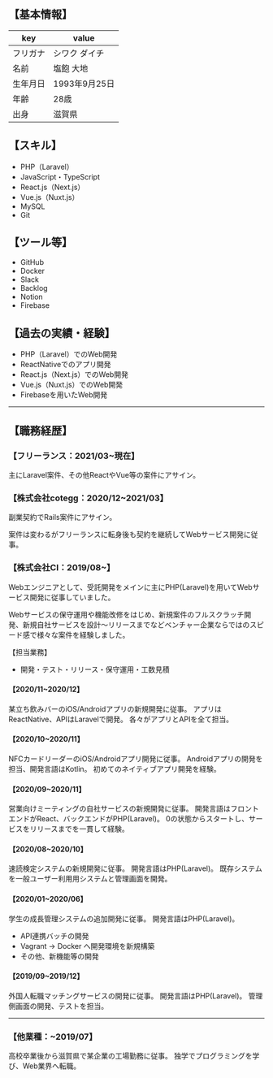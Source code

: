 
## 【基本情報】

|key|value|
|---|-----|
|フリガナ|シワク ダイチ|
|名前|塩飽 大地|
|生年月日|1993年9月25日|
|年齢|28歳|
|出身|滋賀県|

## 【スキル】
- PHP（Laravel）
- JavaScript・TypeScript
- React.js（Next.js）
- Vue.js（Nuxt.js）
- MySQL
- Git

## 【ツール等】
- GitHub
- Docker
- Slack
- Backlog
- Notion
- Firebase

## 【過去の実績・経験】
- PHP（Laravel）でのWeb開発
- ReactNativeでのアプリ開発
- React.js（Next.js）でのWeb開発
- Vue.js（Nuxt.js）でのWeb開発
- Firebaseを用いたWeb開発

---

## 【職務経歴】

### 【フリーランス：2021/03~現在】
主にLaravel案件、その他ReactやVue等の案件にアサイン。


### 【株式会社cotegg：2020/12~2021/03】
副業契約でRails案件にアサイン。

案件は変わるがフリーランスに転身後も契約を継続してWebサービス開発に従事。

### 【株式会社CI：2019/08~】
Webエンジニアとして、受託開発をメインに主にPHP(Laravel)を用いてWebサービス開発に従事していました。

Webサービスの保守運用や機能改修をはじめ、新規案件のフルスクラッチ開発、新規自社サービスを設計〜リリースまでなどベンチャー企業ならではのスピード感で様々な案件を経験しました。

【担当業務】
- 開発・テスト・リリース・保守運用・工数見積

#### 【2020/11~2020/12】
某立ち飲みバーのiOS/Androidアプリの新規開発に従事。
アプリはReactNative、APIはLaravelで開発。
各々がアプリとAPIを全て担当。

#### 【2020/10~2020/11】
NFCカードリーダーのiOS/Androidアプリ開発に従事。
Androidアプリの開発を担当、開発言語はKotlin。
初めてのネイティブアプリ開発を経験。

#### 【2020/09~2020/11】
営業向けミーティングの自社サービスの新規開発に従事。
開発言語はフロントエンドがReact、バックエンドがPHP(Laravel)。
0の状態からスタートし、サービスをリリースまでを一貫して経験。

#### 【2020/08~2020/10】
速読検定システムの新規開発に従事。
開発言語はPHP(Laravel)。
既存システムを一般ユーザー利用用システムと管理画面を開発。

#### 【2020/01~2020/06】
学生の成長管理システムの追加開発に従事。
開発言語はPHP(Laravel)。
- API連携バッチの開発
- Vagrant -> Docker へ開発環境を新規構築
- その他、新機能等の開発

#### 【2019/09~2019/12】
外国人転職マッチングサービスの開発に従事。
開発言語はPHP(Laravel)。
管理側画面の開発、テストを担当。

---
### 【他業種：~2019/07】
高校卒業後から滋賀県で某企業の工場勤務に従事。
独学でプログラミングを学び、Web業界へ転職。